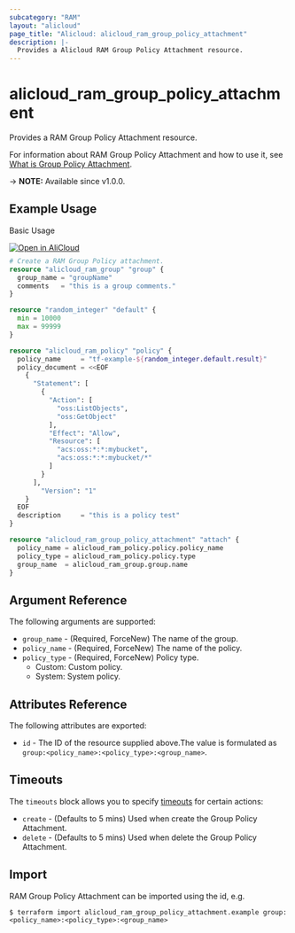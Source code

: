 ```yaml
---
subcategory: "RAM"
layout: "alicloud"
page_title: "Alicloud: alicloud_ram_group_policy_attachment"
description: |-
  Provides a Alicloud RAM Group Policy Attachment resource.
---
```


# alicloud_ram_group_policy_attachment

Provides a RAM Group Policy Attachment resource.



For information about RAM Group Policy Attachment and how to use it, see [What is Group Policy Attachment](https://next.api.alibabacloud.com/document/Ram/2015-05-01/AttachPolicyToGroup).

-> **NOTE:** Available since v1.0.0.

## Example Usage

Basic Usage

<div style="display: block;margin-bottom: 40px;"><div class="oics-button" style="float: right;position: absolute;margin-bottom: 10px;">
  <a href="https://api.aliyun.com/terraform?resource=alicloud_ram_group_policy_attachment&exampleId=065b6776-2a37-bfbd-3ba6-705a919b1e297456a5d2&activeTab=example&spm=docs.r.ram_group_policy_attachment.0.065b67762a&intl_lang=EN_US" target="_blank">
    <img alt="Open in AliCloud" src="https://img.alicdn.com/imgextra/i1/O1CN01hjjqXv1uYUlY56FyX_!!6000000006049-55-tps-254-36.svg" style="max-height: 44px; max-width: 100%;">
  </a>
</div></div>

```terraform
# Create a RAM Group Policy attachment.
resource "alicloud_ram_group" "group" {
  group_name = "groupName"
  comments   = "this is a group comments."
}

resource "random_integer" "default" {
  min = 10000
  max = 99999
}

resource "alicloud_ram_policy" "policy" {
  policy_name     = "tf-example-${random_integer.default.result}"
  policy_document = <<EOF
    {
      "Statement": [
        {
          "Action": [
            "oss:ListObjects",
            "oss:GetObject"
          ],
          "Effect": "Allow",
          "Resource": [
            "acs:oss:*:*:mybucket",
            "acs:oss:*:*:mybucket/*"
          ]
        }
      ],
        "Version": "1"
    }
  EOF
  description     = "this is a policy test"
}

resource "alicloud_ram_group_policy_attachment" "attach" {
  policy_name = alicloud_ram_policy.policy.policy_name
  policy_type = alicloud_ram_policy.policy.type
  group_name  = alicloud_ram_group.group.name
}
```

## Argument Reference

The following arguments are supported:
* `group_name` - (Required, ForceNew) The name of the group.
* `policy_name` - (Required, ForceNew) The name of the policy.
* `policy_type` - (Required, ForceNew) Policy type.
  - Custom: Custom policy.
  - System: System policy.

## Attributes Reference

The following attributes are exported:
* `id` - The ID of the resource supplied above.The value is formulated as `group:<policy_name>:<policy_type>:<group_name>`.

## Timeouts

The `timeouts` block allows you to specify [timeouts](https://developer.hashicorp.com/terraform/language/resources/syntax#operation-timeouts) for certain actions:
* `create` - (Defaults to 5 mins) Used when create the Group Policy Attachment.
* `delete` - (Defaults to 5 mins) Used when delete the Group Policy Attachment.

## Import

RAM Group Policy Attachment can be imported using the id, e.g.

```shell
$ terraform import alicloud_ram_group_policy_attachment.example group:<policy_name>:<policy_type>:<group_name>
```